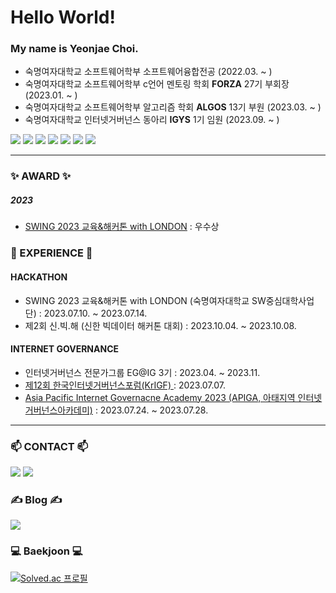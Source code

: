 # Hello World!

### My name is Yeonjae Choi.

- 숙명여자대학교 소프트웨어학부 소프트웨어융합전공 (2022.03. ~ )
- 숙명여자대학교 소프트웨어학부 c언어 멘토링 학회 **FORZA** 27기 부회장 (2023.01. ~ )
- 숙명여자대학교 소프트웨어학부 알고리즘 학회 **ALGOS** 13기 부원 (2023.03. ~ )
- 숙명여자대학교 인터넷거버넌스 동아리 **IGYS** 1기 임원 (2023.09. ~ ) 

<img src="https://img.shields.io/badge/Python-3776AB?style=for-the-badge&logo=Python&logoColor=white"> <img src="https://img.shields.io/badge/C-A8B9CC?style=for-the-badge&logo=C&logoColor=white">
<img src="https://img.shields.io/badge/C++-00599C?style=for-the-badge&logo=C++&logoColor=white">
<img src="https://img.shields.io/badge/HTML5-E34F26?style=for-the-badge&logo=HTML5&logoColor=white">
<img src="https://img.shields.io/badge/CSS3-572B6?style=for-the-badge&logo=CSS3&logoColor=white">
<img src="https://img.shields.io/badge/JavaScript-F7DF1E?style=for-the-badge&logo=JavaScript&logoColor=white">
<img src="https://img.shields.io/badge/Java-007396?style=for-the-badge&logo=Java&logoColor=white">

---

### ✨ AWARD ✨
##### 2023
* <a href="https://0yeonjae2.tistory.com/entry/SWING-2023-%EA%B5%90%EC%9C%A1%EB%8D%B0%EC%9D%B4%ED%84%B0-%ED%95%B4%EC%BB%A4%ED%86%A4-with-LONDON-%ED%9B%84%EA%B8%B0">SWING 2023 교육&해커톤 with LONDON</a> : 우수상

### 💪 EXPERIENCE 💪 
#### HACKATHON
- SWING 2023 교육&해커톤 with LONDON (숙명여자대학교 SW중심대학사업단) : 2023.07.10. ~ 2023.07.14.
- 제2회 신.빅.해 (신한 빅데이터 해커톤 대회) : 2023.10.04. ~ 2023.10.08.
#### INTERNET GOVERNANCE
- 인터넷거버넌스 전문가그룹 EG@IG 3기 : 2023.04. ~ 2023.11.
- <a href="https://0yeonjae2.tistory.com/entry/KrIGF-2023-%ED%9B%84%EA%B8%B0">제12회 한국인터넷거버넌스포럼(KrIGF) </a> : 2023.07.07.
- <a href="https://0yeonjae2.tistory.com/entry/APIGA-2023-%ED%9B%84%EA%B8%B0">Asia Pacific Internet Governacne Academy 2023 (APIGA, 아태지역 인터넷거버넌스아카데미)</a> : 2023.07.24. ~ 2023.07.28.
  
---
### 📫 CONTACT 📫
<a href="mailto:0yeonjae2@naver.com"><img src="https://img.shields.io/badge/Naver Mail-03C75A?style=flat-square&logo=Naver&logoColor=white&link=mailto:0yeonjae2@naver.com"/></a> <a href="mailto:0yeonjae2@sookmyung.ac.kr"><img src="https://img.shields.io/badge/Gmail-EA4335?style=flat-square&logo=Gmail&logoColor=white&link=mailto:0yeonjae2@sookmyung.ac.kr"/></a>

### ✍️ Blog ✍️
<a href="https://0yeonjae2.tistory.com/"><img src="https://img.shields.io/badge/Tistory-000000?style=flat-square&logo=Tistory&logoColor=white&link=https://0yeonjae2.tistory.com/"/></a> 

### 💻 Baekjoon 💻
[![Solved.ac
프로필](http://mazassumnida.wtf/api/v2/generate_badge?boj=0yeonjae2)](https://solved.ac/0yeonjae2/)

<!--
**yeonjae02/yeonjae02** is a ✨ _special_ ✨ repository because its `README.md` (this file) appears on your GitHub profile.

Here are some ideas to get you started:

- 🔭 I’m currently working on ...
- 🌱 I’m currently learning ...
- 👯 I’m looking to collaborate on ...
- 🤔 I’m looking for help with ...
- 💬 Ask me about ...
- 📫 How to reach me: ...
- 😄 Pronouns: ...
- ⚡ Fun fact: ...

### GitHub
<img src="https://github-readme-stats.vercel.app/api/top-langs/?username=yeonjae02&layout=compact"><br><br>
<img src="https://github-readme-stats.vercel.app/api?username=yeonjae02&show_icons=true">

[![Hits](https://hits.seeyoufarm.com/api/count/incr/badge.svg?url=https%3A%2F%2Fgithub.com%2Fyeonjae02&count_bg=%23D9E5FF&title_bg=%23B2CCFF&icon=&icon_color=%23E7E7E7&title=hits&edge_flat=false)](https://hits.seeyoufarm.com)

![Visual Studio Code](https://img.shields.io/badge/Visual%20Studio%20Code-007ACC.svg?&style=for-the-badge&logo=Visual%20Studio%20Code&logoColor=white) ![Visual Studio](https://img.shields.io/badge/Visual%20Studio-5C2D91.svg?&style=for-the-badge&logo=Visual%20Studio&logoColor=white) <img src="https://img.shields.io/badge/PyCharm-000000?style=for-the-badge&logo=PyCharm&logoColor=white"> <img src="https://img.shields.io/badge/Git-F05032?style=for-the-badge&logo=Git&logoColor=white"> <img src="https://img.shields.io/badge/GitHub-181717?style=for-the-badge&logo=GitHub&logoColor=white"> <img src="https://img.shields.io/badge/Sourcetree-0052CC?style=for-the-badge&logo=Sourcetree&logoColor=white">
-->
